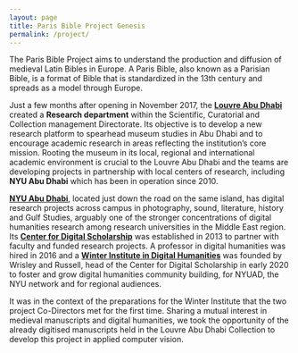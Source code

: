 ```yaml
---
layout: page
title: Paris Bible Project Genesis
permalink: /project/
---
```


The Paris Bible Project aims to understand the production and diffusion of medieval Latin Bibles in Europe. A Paris Bible, also known as a Parisian Bible, is a format of Bible that is standardized in the 13th century and spreads as a model through Europe.

 Just a few months after opening in November 2017, the **[Louvre Abu Dhabi](https://www.louvreabudhabi.ae/)** created a **Research department** within the Scientific, Curatorial and Collection management Directorate. Its objective is to develop a new research platform to spearhead museum studies in Abu Dhabi and to encourage academic research in areas reflecting the institution’s core mission. Rooting the museum in its local, regional and international academic environment is crucial to the Louvre Abu Dhabi and the teams are developing projects in partnership with local centers of research, including **NYU Abu Dhabi** which has been in operation since 2010. 

**[NYU Abu Dhabi](https://nyuad.nyu.edu/en/)**, located just down the road on the same island, has digital research projects across campus in photography, sound, literature, history and Gulf Studies, arguably one of the stronger concentrations of digital humanities research among research universities in the Middle East region. Its **[Center for Digital Scholarship](https://nyuad.nyu.edu/en/library/research-and-instruction-services/center-for-digital-scholarship.html)** was established in 2013 to partner with faculty and funded research projects. A professor in digital humanities was hired in 2016 and a **[Winter Institute in Digital Humanities](https://wp.nyu.edu/widh/)** was founded by Wrisley and Russell, head of the Center for Digital Scholarship in early 2020 to foster and grow digital humanities community building, for NYUAD, the NYU network and for regional audiences. 

It was in the context of the preparations for the Winter Institute that the two project Co-Directors met for the first time. Sharing a mutual interest in medieval manuscripts and digital humanities, we took the opportunity of the already digitised manuscripts held in the Louvre Abu Dhabi Collection to develop this project in applied computer vision.

